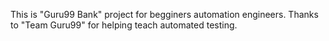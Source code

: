 This is "Guru99 Bank" project for begginers automation engineers. Thanks to "Team Guru99" for helping teach automated testing.
